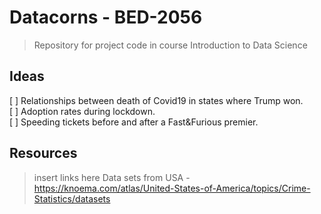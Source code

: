 # Datacorns - BED-2056
> Repository for project code in course Introduction to Data Science

## Ideas
[ ] Relationships between death of Covid19 in states where Trump won. \
[ ] Adoption rates during lockdown. \
[ ] Speeding tickets  before and after a Fast&Furious premier. 


## Resources
> insert links here
> Data sets from USA - https://knoema.com/atlas/United-States-of-America/topics/Crime-Statistics/datasets 


